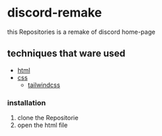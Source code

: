 # discord-remake

this Repositories is a remake of discord home-page

## techniques that ware used

- [html](https://html.com/)
- [css](https://web.dev/learn/css/)
  - [tailwindcss](https://tailwindcss.com/)

### installation

1. clone the Repositorie
2. open the html file
